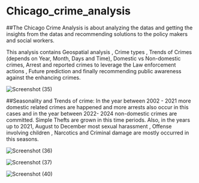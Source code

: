 # Chicago_crime_analysis

##The Chicago Crime Analysis is about analyzing the datas and getting the insights from the datas and recommending solutions to the policy makers and social workers.

This analysis contains Geospatial analysis , Crime types , Trends of Crimes (depends on Year, Month, Days and Time), Domestic vs Non-domestic crimes, Arrest and reported crimes to leverage the Law enforcement actions , Future prediction and finally recommending public awareness against the enhancing crimes.

![Screenshot (35)](https://github.com/user-attachments/assets/bb4737ce-a950-4da0-ad81-d454b777b52b)

##Seasonality and Trends of crime:
In the year between 2002 - 2021 more domestic related crimes are happened and more arrests also occur in this cases and in the year between 2022- 2024 non-domestic crimes are committed. Simple Thefts are  grown in this time periods. Also, in the years up to 2021, August to December most sexual harassment , Offense involving children , Narcotics and Criminal damage are mostly occurred in this seasons.


![Screenshot (36)](https://github.com/user-attachments/assets/41dc5e97-5cae-4600-8b49-c2d229a6ede3)

![Screenshot (37)](https://github.com/user-attachments/assets/40788190-da88-4ea8-b298-7b6a1bfdeb35)

![Screenshot (40)](https://github.com/user-attachments/assets/b14eefe0-de86-46a7-bcd2-6a47a521cdcc)

